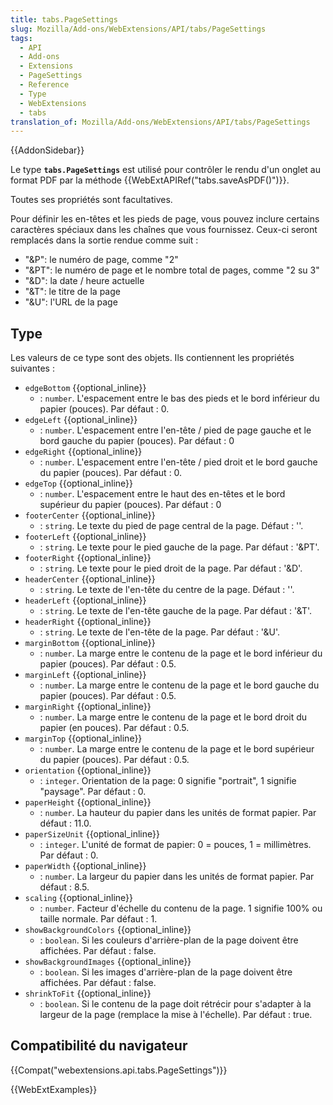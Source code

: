 ```yaml
---
title: tabs.PageSettings
slug: Mozilla/Add-ons/WebExtensions/API/tabs/PageSettings
tags:
  - API
  - Add-ons
  - Extensions
  - PageSettings
  - Reference
  - Type
  - WebExtensions
  - tabs
translation_of: Mozilla/Add-ons/WebExtensions/API/tabs/PageSettings
---
```


{{AddonSidebar}}

Le type **`tabs.PageSettings`** est utilisé pour contrôler le rendu d'un onglet au format PDF par la méthode  {{WebExtAPIRef("tabs.saveAsPDF()")}}.

Toutes ses propriétés sont facultatives.

Pour définir les en-têtes et les pieds de page, vous pouvez inclure certains caractères spéciaux dans les chaînes que vous fournissez. Ceux-ci seront remplacés dans la sortie rendue comme suit :

- "\&P": le numéro de page, comme "2"
- "\&PT": le numéro de page et le nombre total de pages, comme "2 su 3"
- "\&D": la date / heure actuelle
- "\&T": le titre de la page
- "\&U": l'URL de la page

## Type

Les valeurs de ce type sont des objets. Ils contiennent les propriétés suivantes :

- `edgeBottom` {{optional_inline}}
  - : `number`. L'espacement entre le bas des pieds et le bord inférieur du papier (pouces). Par défaut : 0.
- `edgeLeft` {{optional_inline}}
  - : `number`. L'espacement entre l'en-tête / pied de page gauche et le bord gauche du papier (pouces). Par défaut : 0
- `edgeRight` {{optional_inline}}
  - : `number`. L'espacement entre l'en-tête / pied droit et le bord gauche du papier (pouces). Par défaut : 0.
- `edgeTop` {{optional_inline}}
  - : `number`. L'espacement entre le haut des en-têtes et le bord supérieur du papier (pouces). Par défaut : 0
- `footerCenter` {{optional_inline}}
  - : `string`. Le texte du pied de page central de la page. Défaut : ''.
- `footerLeft` {{optional_inline}}
  - : `string`. Le texte pour le pied gauche de la page. Par défaut :  '\&PT'.
- `footerRight` {{optional_inline}}
  - : `string`. Le texte pour le pied droit de la page. Par défaut : '\&D'.
- `headerCenter` {{optional_inline}}
  - : `string`. Le texte de l'en-tête du centre de la page. Défaut : ''.
- `headerLeft` {{optional_inline}}
  - : `string`. Le texte de l'en-tête gauche de la page. Par défaut : '\&T'.
- `headerRight` {{optional_inline}}
  - : `string`. Le texte de l'en-tête de la page. Par défaut : '\&U'.
- `marginBottom` {{optional_inline}}
  - : `number`. La marge entre le contenu de la page et le bord inférieur du papier (pouces). Par défaut : 0.5.
- `marginLeft` {{optional_inline}}
  - : `number`. La marge entre le contenu de la page et le bord gauche du papier (pouces). Par défaut : 0.5.
- `marginRight` {{optional_inline}}
  - : `number`. La marge entre le contenu de la page et le bord droit du papier (en pouces). Par défaut : 0.5.
- `marginTop` {{optional_inline}}
  - : `number`. La marge entre le contenu de la page et le bord supérieur du papier (pouces). Par défaut : 0.5.
- `orientation` {{optional_inline}}
  - : `integer`. Orientation de la page: 0 signifie "portrait", 1 signifie "paysage". Par défaut : 0.
- `paperHeight` {{optional_inline}}
  - : `number`. La hauteur du papier dans les unités de format papier. Par défaut : 11.0.
- `paperSizeUnit` {{optional_inline}}
  - : `integer`. L'unité de format de papier: 0 = pouces, 1 = millimètres. Par défaut : 0.
- `paperWidth` {{optional_inline}}
  - : `number`. La largeur du papier dans les unités de format papier. Par défaut : 8.5.
- `scaling` {{optional_inline}}
  - : `number`. Facteur d'échelle du contenu de la page. 1 signifie 100% ou taille normale. Par défaut : 1.
- `showBackgroundColors` {{optional_inline}}
  - : `boolean`. Si les couleurs d'arrière-plan de la page doivent être affichées. Par défaut : false.
- `showBackgroundImages` {{optional_inline}}
  - : `boolean`. Si les images d'arrière-plan de la page doivent être affichées. Par défaut : false.
- `shrinkToFit` {{optional_inline}}
  - : `boolean`. Si le contenu de la page doit rétrécir pour s'adapter à la largeur de la page (remplace la mise à l'échelle). Par défaut : true.

## Compatibilité du navigateur

{{Compat("webextensions.api.tabs.PageSettings")}}

{{WebExtExamples}}
